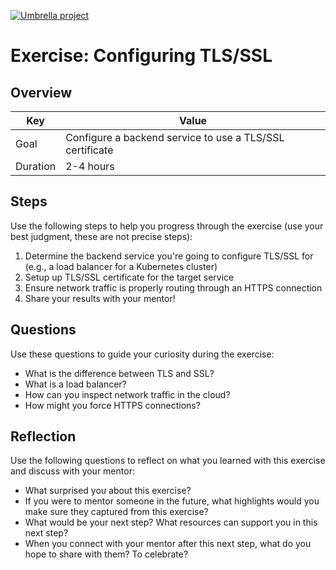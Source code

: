<a href="../../overview/README.md#umbrella-project"><img src="../umbrella.svg" alt="Umbrella project"></a>

# Exercise: Configuring TLS/SSL

## Overview

| Key | Value |
| --- | --- |
| Goal | Configure a backend service to use a TLS/SSL certificate |
| Duration | 2-4 hours |


## Steps

Use the following steps to help you progress through the exercise (use your best judgment, these are not precise steps):

1. Determine the backend service you're going to configure TLS/SSL for (e.g., a load balancer for a Kubernetes cluster)
2. Setup up TLS/SSL certificate for the target service
3. Ensure network traffic is properly routing through an HTTPS connection
4. Share your results with your mentor!

## Questions

Use these questions to guide your curiosity during the exercise:

- What is the difference between TLS and SSL?
- What is a load balancer?
- How can you inspect network traffic in the cloud?
- How might you force HTTPS connections?

## Reflection

Use the following questions to reflect on what you learned with this exercise and discuss with your mentor:

- What surprised you about this exercise?
- If you were to mentor someone in the future, what highlights would you make sure they captured from this exercise? 
- What would be your next step? What resources can support you in this next step?
- When you connect with your mentor after this next step, what do you hope to share with them? To celebrate? 


